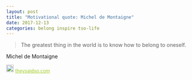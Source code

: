```yaml
---
layout: post
title: "Motivational quote: Michel de Montaigne"
date: 2017-12-13
categories: belong inspire tso-life
---
```

> The greatest thing in the world is to know how to belong to oneself.

Michel de Montaigne

<span style="z-index:50;font-size:0.9em;"><img src="https://theysaidso.com/branding/theysaidso.png" height="20" width="20" alt="theysaidso.com"/><a href="https://theysaidso.com" title="Powered by quotes from theysaidso.com" style="color: #9fcc25; margin-left: 4px; vertical-align: middle;">theysaidso.com</a></span>

